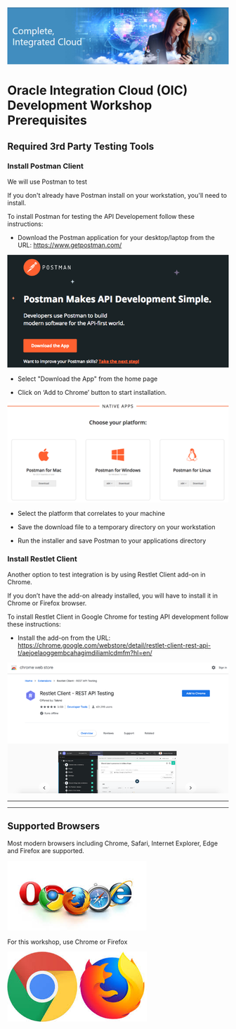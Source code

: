 <img class="float-right" src="images/j2c-logo.png">

# Oracle Integration Cloud (OIC) Development Workshop Prerequisites

## Required 3rd Party Testing Tools

### Install Postman Client

We will use Postman to test 

If you don't already have Postman install on your workstation, you'll need to install.

To install Postman for testing the API Developement follow these instructions:

- Download the Postman application for your desktop/laptop from the URL:
<https://www.getpostman.com/>

![](images/studentguide/postmanImage01.png)

- Select "Download the App" from the home page

- Click on ‘Add to Chrome’ button to start installation.

![](images/studentguide/postmanImage02.png)

-  Select the platform that correlates to your machine

- Save the download file to a temporary directory on your workstation

- Run the installer and save Postman to your applications directory

### Install Restlet Client

Another option to test integration is by using Restlet Client add-on in Chrome.

If you don’t have the add-on already installed, you will have to install it in Chrome or Firefox browser.

To install Restlet Client in Google Chrome for testing API development follow these instructions:

- Install the add-on from the URL:
<https://chrome.google.com/webstore/detail/restlet-client-rest-api-t/aejoelaoggembcahagimdiliamlcdmfm?hl=en/>

![](images/300/install_restlet.png)


---

---

## Supported Browsers

Most modern browsers including Chrome, Safari, Internet Explorer, Edge and Firefox are supported. 

![](images/browsers.jpeg)


For this workshop, use Chrome or Firefox

![](images/firefoxandchrome.jpg)

